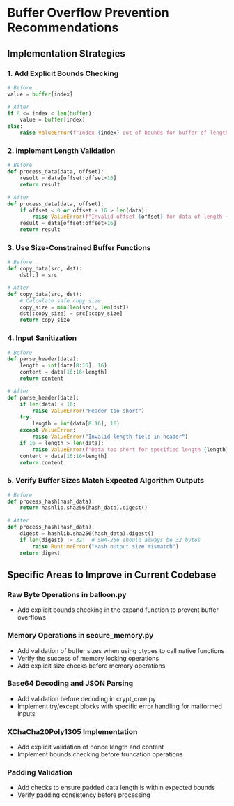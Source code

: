 # Buffer Overflow Prevention Recommendations

## Implementation Strategies

### 1. Add Explicit Bounds Checking
```python
# Before
value = buffer[index]

# After
if 0 <= index < len(buffer):
    value = buffer[index]
else:
    raise ValueError(f"Index {index} out of bounds for buffer of length {len(buffer)}")
```

### 2. Implement Length Validation
```python
# Before
def process_data(data, offset):
    result = data[offset:offset+16]
    return result

# After
def process_data(data, offset):
    if offset < 0 or offset + 16 > len(data):
        raise ValueError(f"Invalid offset {offset} for data of length {len(data)}")
    result = data[offset:offset+16]
    return result
```

### 3. Use Size-Constrained Buffer Functions
```python
# Before
def copy_data(src, dst):
    dst[:] = src

# After
def copy_data(src, dst):
    # Calculate safe copy size
    copy_size = min(len(src), len(dst))
    dst[:copy_size] = src[:copy_size]
    return copy_size
```

### 4. Input Sanitization
```python
# Before
def parse_header(data):
    length = int(data[8:16], 16)
    content = data[16:16+length]
    return content

# After
def parse_header(data):
    if len(data) < 16:
        raise ValueError("Header too short")
    try:
        length = int(data[8:16], 16)
    except ValueError:
        raise ValueError("Invalid length field in header")
    if 16 + length > len(data):
        raise ValueError(f"Data too short for specified length {length}")
    content = data[16:16+length]
    return content
```

### 5. Verify Buffer Sizes Match Expected Algorithm Outputs
```python
# Before
def process_hash(hash_data):
    return hashlib.sha256(hash_data).digest()

# After
def process_hash(hash_data):
    digest = hashlib.sha256(hash_data).digest()
    if len(digest) != 32:  # SHA-256 should always be 32 bytes
        raise RuntimeError("Hash output size mismatch")
    return digest
```

## Specific Areas to Improve in Current Codebase

### Raw Byte Operations in balloon.py
- Add explicit bounds checking in the expand function to prevent buffer overflows

### Memory Operations in secure_memory.py
- Add validation of buffer sizes when using ctypes to call native functions
- Verify the success of memory locking operations
- Add explicit size checks before memory operations

### Base64 Decoding and JSON Parsing
- Add validation before decoding in crypt_core.py
- Implement try/except blocks with specific error handling for malformed inputs

### XChaCha20Poly1305 Implementation
- Add explicit validation of nonce length and content
- Implement bounds checking before truncation operations

### Padding Validation
- Add checks to ensure padded data length is within expected bounds
- Verify padding consistency before processing